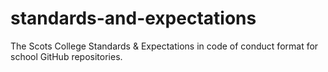 # standards-and-expectations
The Scots College Standards &amp; Expectations in code of conduct format for school GitHub repositories.
